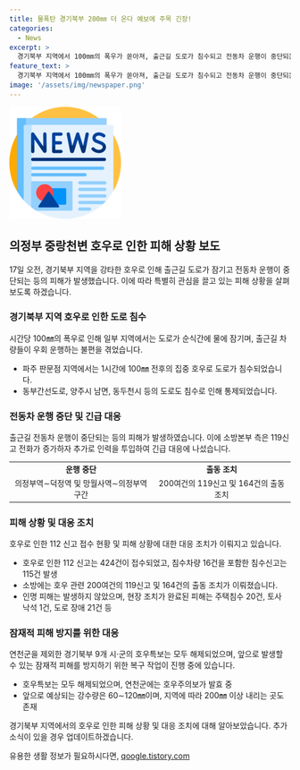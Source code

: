 ```yaml
---
title: 물폭탄 경기북부 200㎜ 더 온다 예보에 주목 긴장!
categories:
  - News
excerpt: >
  경기북부 지역에서 100mm의 폭우가 쏟아져, 출근길 도로가 침수되고 전동차 운행이 중단되는 등 피해가 발생했다. 비로 인한 도로 침수 사례와 전동차 운행 중단으로 출근길 차량들이 불편을 겪었으며, 200mm 이상의 추가 비가 예보되어 당국이 긴장하고 있다. 경기북부 지역에서는 잠기고 통제된 도로와 호우로 인한 부동산 담벼락 붕괴 등 다수의 사고가 발생했으며, 하루에 100mm 이상의 강우가 쏟아져 콜백을 실시하는 등 비상 대응이 이뤄지고 있다. 인명 피해는 발생하지 않았으나, 도로 침수와 관련해 많은 신고가 접수되었으며, 현재는 복구 작업에 나서고 있다.
feature_text: >
  경기북부 지역에서 100mm의 폭우가 쏟아져, 출근길 도로가 침수되고 전동차 운행이 중단되는 등 피해가 발생했다. 비로 인한 도로 침수 사례와 전동차 운행 중단으로 출근길 차량들이 불편을 겪었으며, 200mm 이상의 추가 비가 예보되어 당국이 긴장하고 있다. 경기북부 지역에서는 잠기고 통제된 도로와 호우로 인한 부동산 담벼락 붕괴 등 다수의 사고가 발생했으며, 하루에 100mm 이상의 강우가 쏟아져 콜백을 실시하는 등 비상 대응이 이뤄지고 있다. 인명 피해는 발생하지 않았으나, 도로 침수와 관련해 많은 신고가 접수되었으며, 현재는 복구 작업에 나서고 있다.
image: '/assets/img/newspaper.png'
---
```


<p><img src="/assets/img/newspaper.png" alt="kimp 속보" /></p>

<h2 data-ke-size="size26">의정부 중랑천변 호우로 인한 피해 상황 보도</h2>

<p data-ke-size="size16">17일 오전, 경기북부 지역을 강타한 호우로 인해 출근길 도로가 잠기고 전동차 운행이 중단되는 등의 피해가 발생했습니다. 이에 따라 특별히 관심을 끌고 있는 피해 상황을 살펴보도록 하겠습니다.</p>

<h3>경기북부 지역 호우로 인한 도로 침수</h3>

<p data-ke-size="size16">시간당 100㎜의 폭우로 인해 일부 지역에서는 도로가 순식간에 물에 잠기며, 출근길 차량들이 우회 운행하는 불편을 겪었습니다.</p>

<ul>
  <li>파주 판문점 지역에서는 1시간에 100㎜ 전후의 집중 호우로 도로가 침수되었습니다.</li>
  <li>동부간선도로, 양주시 남면, 동두천시 등의 도로도 침수로 인해 통제되었습니다.</li>
</ul>

<h3>전동차 운행 중단 및 긴급 대응</h3>

<p data-ke-size="size16">출근길 전동차 운행이 중단되는 등의 피해가 발생하였습니다. 이에 소방본부 측은 119신고 전화가 증가하자 추가로 인력을 투입하여 긴급 대응에 나섰습니다.</p>

<table>
  <tr>
    <td style="text-align: center; height: 17px;"><b>운행 중단</b></td>
    <td style="text-align: center; height: 17px;"><b>출동 조치</b></td>
  </tr>
  <tr>
    <td style="text-align: center; height: 17px;">의정부역∼덕정역 및 망월사역∼의정부역 구간</td>
    <td style="text-align: center; height: 17px;">200여건의 119신고 및 164건의 출동 조치</td>
  </tr>
</table>

<h3>피해 상황 및 대응 조치</h3>

<p data-ke-size="size16">호우로 인한 112 신고 접수 현황 및 피해 상황에 대한 대응 조치가 이뤄지고 있습니다.</p>

<ul>
  <li>호우로 인한 112 신고는 424건이 접수되었고, 침수차량 16건을 포함한 침수신고는 115건 발생</li>
  <li>소방에는 호우 관련 200여건의 119신고 및 164건의 출동 조치가 이뤄졌습니다.</li>
  <li>인명 피해는 발생하지 않았으며, 현장 조치가 완료된 피해는 주택침수 20건, 토사 낙석 1건, 도로 장애 21건 등</li>
</ul>

<h3>잠재적 피해 방지를 위한 대응</h3>

<p data-ke-size="size16">연천군을 제외한 경기북부 9개 시·군의 호우특보는 모두 해제되었으며, 앞으로 발생할 수 있는 잠재적 피해를 방지하기 위한 복구 작업이 진행 중에 있습니다.</p>

<ul>
  <li>호우특보는 모두 해제되었으며, 연천군에는 호우주의보가 발효 중</li>
  <li>앞으로 예상되는 강수량은 60∼120㎜이며, 지역에 따라 200㎜ 이상 내리는 곳도 존재</li>
</ul>

<p data-ke-size="size16">경기북부 지역에서의 호우로 인한 피해 상황 및 대응 조치에 대해 알아보았습니다. 추가 소식이 있을 경우 업데이트하겠습니다.</p>

<p data-ke-size="size16"></p>
유용한 생활 정보가 필요하시다면, <a href="https://qoogle.tistory.com" rel="dofollow">qoogle.tistory.com</a>


